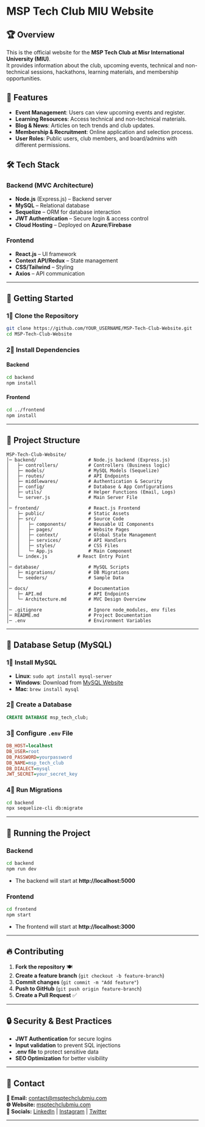 # MSP Tech Club MIU Website

## 🏆 Overview
This is the official website for the **MSP Tech Club at Misr International University (MIU)**.  
It provides information about the club, upcoming events, technical and non-technical sessions, hackathons, learning materials, and membership opportunities.

## 📌 Features
- **Event Management**: Users can view upcoming events and register.
- **Learning Resources**: Access technical and non-technical materials.
- **Blog & News**: Articles on tech trends and club updates.
- **Membership & Recruitment**: Online application and selection process.
- **User Roles**: Public users, club members, and board/admins with different permissions.

## 🛠 Tech Stack
### **Backend (MVC Architecture)**
- **Node.js** (Express.js) – Backend server
- **MySQL** – Relational database
- **Sequelize** – ORM for database interaction
- **JWT Authentication** – Secure login & access control
- **Cloud Hosting** – Deployed on **Azure**/**Firebase**
  
### **Frontend**
- **React.js** – UI framework
- **Context API/Redux** – State management
- **CSS/Tailwind** – Styling
- **Axios** – API communication

---

## 🚀 Getting Started

### **1⃣ Clone the Repository**
```bash
git clone https://github.com/YOUR_USERNAME/MSP-Tech-Club-Website.git
cd MSP-Tech-Club-Website
```

### **2⃣ Install Dependencies**
#### **Backend**
```bash
cd backend
npm install
```

#### **Frontend**
```bash
cd ../frontend
npm install
```

---

## 🐂 Project Structure

```
MSP-Tech-Club-Website/
│️─ backend/                   # Node.js backend (Express.js)
│   ├─ controllers/           # Controllers (Business logic)
│   ├─ models/                # MySQL Models (Sequelize)
│   ├─ routes/                # API Endpoints
│   ├─ middlewares/           # Authentication & Security
│   ├─ config/                # Database & App Configurations
│   ├─ utils/                 # Helper Functions (Email, Logs)
│   └─ server.js              # Main Server File
│️
│️─ frontend/                  # React.js Frontend
│   ├─ public/                # Static Assets
│   ├─ src/                   # Source Code
│   │   ├─ components/        # Reusable UI Components
│   │   ├─ pages/             # Website Pages
│   │   ├─ context/           # Global State Management
│   │   ├─ services/          # API Handlers
│   │   ├─ styles/            # CSS Files
│   │   └─ App.js             # Main Component
│   └─ index.js           # React Entry Point
│️
│️─ database/                  # MySQL Scripts
│   ├─ migrations/            # DB Migrations
│   └─ seeders/               # Sample Data
│️
│️─ docs/                      # Documentation
│   ├─ API.md                 # API Endpoints
│   └─ Architecture.md        # MVC Design Overview
│️
│️─ .gitignore                 # Ignore node_modules, env files
│️─ README.md                  # Project Documentation
│️─ .env                       # Environment Variables
```

---

## 🔧 Database Setup (MySQL)

### **1⃣ Install MySQL**
- **Linux**: `sudo apt install mysql-server`
- **Windows**: Download from [MySQL Website](https://dev.mysql.com/downloads/installer/)
- **Mac**: `brew install mysql`

### **2⃣ Create a Database**
```sql
CREATE DATABASE msp_tech_club;
```

### **3⃣ Configure `.env` File**
```ini
DB_HOST=localhost
DB_USER=root
DB_PASSWORD=yourpassword
DB_NAME=msp_tech_club
DB_DIALECT=mysql
JWT_SECRET=your_secret_key
```

### **4⃣ Run Migrations**
```bash
cd backend
npx sequelize-cli db:migrate
```

---

## 🎯 Running the Project

### **Backend**
```bash
cd backend
npm run dev
```
- The backend will start at **http://localhost:5000**

### **Frontend**
```bash
cd frontend
npm start
```
- The frontend will start at **http://localhost:3000**

---

## 🔥 Contributing
1. **Fork the repository** 🍽️  
2. **Create a feature branch** (`git checkout -b feature-branch`)  
3. **Commit changes** (`git commit -m "Add feature"`)  
4. **Push to GitHub** (`git push origin feature-branch`)  
5. **Create a Pull Request** ✅  

---

## 🔒 Security & Best Practices
- **JWT Authentication** for secure logins
- **Input validation** to prevent SQL injections
- **.env file** to protect sensitive data
- **SEO Optimization** for better visibility

---

## 📩 Contact
**💎 Email:** contact@msptechclubmiu.com  
**🌐 Website:** [msptechclubmiu.com](http://msptechclubmiu.com)  
**📲 Socials:** [LinkedIn](#) | [Instagram](#) | [Twitter](#)  

---

